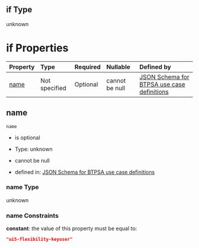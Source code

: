 ## if Type

unknown

# if Properties

| Property      | Type          | Required | Nullable       | Defined by                                                                                                                                                                                                          |
| :------------ | :------------ | :------- | :------------- | :------------------------------------------------------------------------------------------------------------------------------------------------------------------------------------------------------------------ |
| [name](#name) | Not specified | Optional | cannot be null | [JSON Schema for BTPSA use case definitions](btpsa-usecase-properties-services-items-allof-1-then-allof-115-if-properties-name.md "undefined#/properties/services/items/allOf/1/then/allOf/115/if/properties/name") |

## name



`name`

*   is optional

*   Type: unknown

*   cannot be null

*   defined in: [JSON Schema for BTPSA use case definitions](btpsa-usecase-properties-services-items-allof-1-then-allof-115-if-properties-name.md "undefined#/properties/services/items/allOf/1/then/allOf/115/if/properties/name")

### name Type

unknown

### name Constraints

**constant**: the value of this property must be equal to:

```json
"ui5-flexibility-keyuser"
```
